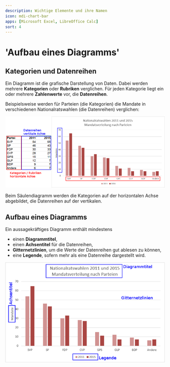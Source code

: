 ```yaml
---
description: Wichtige Elemente und ihre Namen
icon: mdi-chart-bar
apps: [Microsoft Excel, LibreOffice Calc]
sort: 4
---
```


# 'Aufbau eines Diagramms'



## Kategorien und Datenreihen

Ein Diagramm ist die grafische Darstellung von Daten. Dabei werden mehrere **Kategorien** oder **Rubriken** verglichen.
Für jeden Kategorie liegt ein oder mehrere **Zahlenwerte** vor, die **Datenreihen**.

Beispielsweise werden für Parteien (die Kategorien) die Mandate in verschiedenen Nationalratswahlen (die Datenreihen) verglichen:

![](./images/diagram-series.png)

Beim Säulendiagramm werden die Kategorien auf der horizontalen Achse abgebildet, die Datenreihen auf der vertikalen.


## Aufbau eines Diagramms

Ein aussagekräftiges Diagramm enthält mindestens

- einen **Diagrammtitel**,
- einen **Achsentitel** für die Datenreihen,
- **Gitternetzlinien**, um  die Werte der Datenreihen gut ablesen zu können,
- eine **Legende**, sofern mehr als eine Datenreihe dargestellt wird.

![](./images/diagram-parts.png)
